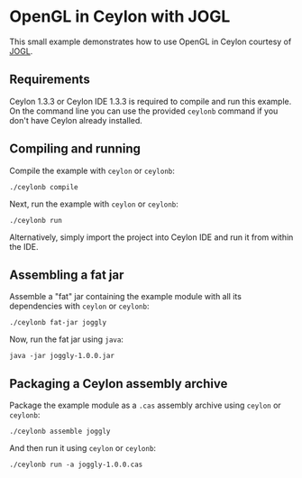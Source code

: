 # OpenGL in Ceylon with JOGL

This small example demonstrates how to use OpenGL in Ceylon
courtesy of [JOGL][].

[JOGL]: http://jogamp.org/

## Requirements

Ceylon 1.3.3 or Ceylon IDE 1.3.3 is required to compile and
run this example. On the command line you can use the provided
`ceylonb` command if you don't have Ceylon already installed.

## Compiling and running

Compile the example with `ceylon` or `ceylonb`:

    ./ceylonb compile

Next, run the example with `ceylon` or `ceylonb`:

    ./ceylonb run

Alternatively, simply import the project into Ceylon IDE and
run it from within the IDE.

## Assembling a fat jar

Assemble a "fat" jar containing the example module with 
all its dependencies with `ceylon` or `ceylonb`:

    ./ceylonb fat-jar joggly

Now, run the fat jar using `java`:

    java -jar joggly-1.0.0.jar

## Packaging a Ceylon assembly archive

Package the example module as a `.cas` assembly archive 
using `ceylon` or `ceylonb`:

    ./ceylonb assemble joggly

And then run it using `ceylon` or `ceylonb`:

    ./ceylonb run -a joggly-1.0.0.cas
